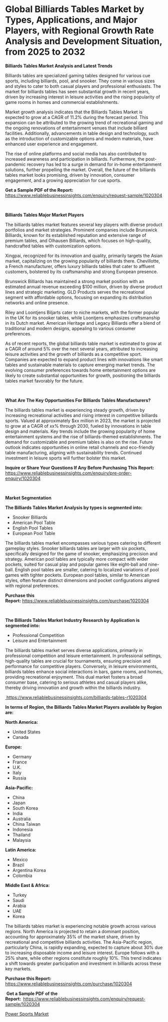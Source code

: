 <p><h1>Global Billiards Tables Market by Types, Applications, and Major Players, with Regional Growth Rate Analysis and Development Situation, from 2025 to 2032</h1></p><p><strong>Billiards Tables Market Analysis and Latest Trends</strong></p>
<p><p>Billiards tables are specialized gaming tables designed for various cue sports, including billiards, pool, and snooker. They come in various sizes and styles to cater to both casual players and professional enthusiasts. The market for billiards tables has seen substantial growth in recent years, driven by increasing interest in leisure activities and the rising popularity of game rooms in homes and commercial establishments.</p><p>Market growth analysis indicates that the Billiards Tables Market is expected to grow at a CAGR of 11.2% during the forecast period. This expansion can be attributed to the growing trend of recreational gaming and the ongoing renovations of entertainment venues that include billiard facilities. Additionally, advancements in table design and technology, such as the introduction of customizable options and modern materials, have enhanced user experience and engagement.</p><p>The rise of online platforms and social media has also contributed to increased awareness and participation in billiards. Furthermore, the post-pandemic recovery has led to a surge in demand for in-home entertainment solutions, further propelling the market. Overall, the future of the billiards tables market looks promising, driven by innovation, consumer engagement, and a growing appreciation for cue sports.</p></p>
<p><strong>Get a Sample PDF of the Report:&nbsp;</strong> <a href="https://www.reliablebusinessinsights.com/enquiry/request-sample/1020304?utm_campaign=2222&utm_medium=2&utm_source=Github&utm_content=ia&utm_term=08022025&utm_id=billiards-tables">https://www.reliablebusinessinsights.com/enquiry/request-sample/1020304</a></p>
<p>&nbsp;</p>
<p><strong>Billiards Tables Major Market Players</strong></p>
<p><p>The billiards tables market features several key players with diverse product portfolios and market strategies. Prominent companies include Brunswick Billiards, known for its established reputation and extensive range of premium tables, and Olhausen Billiards, which focuses on high-quality, handcrafted tables with customization options. </p><p>Xingpai, recognized for its innovation and quality, primarily targets the Asian market, capitalizing on the growing popularity of billiards there. Chevillotte, a French manufacturer, offers luxury billiards tables that cater to affluent customers, bolstered by its craftsmanship and strong European presence. </p><p>Brunswick Billiards has maintained a strong market position with an estimated annual revenue exceeding $100 million, driven by diverse product lines and strategic marketing. GLD Products serves the recreational segment with affordable options, focusing on expanding its distribution networks and online presence. </p><p>Riley and Loontjens Biljarts cater to niche markets, with the former popular in the UK for its snooker tables, while Loontjens emphasizes craftsmanship in its Dutch market. American Heritage and Legacy Billiards offer a blend of traditional and modern designs, appealing to various consumer preferences. </p><p>As of recent reports, the global billiards table market is estimated to grow at a CAGR of around 5% over the next several years, attributed to increasing leisure activities and the growth of billiards as a competitive sport. Companies are expected to expand product lines with innovations like smart tables and sustainable materials to capture emerging market trends. The evolving consumer preferences towards home entertainment options are likely to create substantial opportunities for growth, positioning the billiards tables market favorably for the future.</p></p>
<p>&nbsp;</p>
<p><strong>What Are The Key Opportunities For Billiards Tables Manufacturers?</strong></p>
<p><p>The billiards tables market is experiencing steady growth, driven by increasing recreational activities and rising interest in competitive billiards sports. Valued at approximately $xx million in 2023, the market is projected to grow at a CAGR of xx% through 2030, fueled by innovations in table design and materials. Key trends include the growing popularity of home entertainment systems and the rise of billiards-themed establishments. The demand for customizable and premium tables is also on the rise. Future outlook indicates opportunities in online retail channels and eco-friendly table manufacturing, aligning with sustainability trends. Continued investment in leisure sports will further bolster this market.</p></p>
<p><strong>Inquire or Share Your Questions If Any Before Purchasing This Report:</strong> <a href="https://www.reliablebusinessinsights.com/enquiry/pre-order-enquiry/1020304?utm_campaign=2222&utm_medium=2&utm_source=Github&utm_content=ia&utm_term=08022025&utm_id=billiards-tables">https://www.reliablebusinessinsights.com/enquiry/pre-order-enquiry/1020304</a></p>
<p>&nbsp;</p>
<p><strong>Market Segmentation</strong></p>
<p><strong>The Billiards Tables Market Analysis by types is segmented into:</strong></p>
<p><ul><li>Snooker Billiards</li><li>American Pool Table</li><li>English Pool Tables</li><li>European Pool Table</li></ul></p>
<p><p>The billiards tables market encompasses various types catering to different gameplay styles. Snooker billiards tables are larger with six pockets, specifically designed for the game of snooker, emphasizing precision and strategy. American pool tables are typically more compact with wider pockets, suited for casual play and popular games like eight-ball and nine-ball. English pool tables are smaller, catering to localized variations of pool games with tighter pockets. European pool tables, similar to American styles, often feature distinct dimensions and pocket configurations aligned with regional preferences.</p></p>
<p><strong>Purchase this Report:&nbsp;</strong><a href="https://www.reliablebusinessinsights.com/purchase/1020304?utm_campaign=2222&utm_medium=2&utm_source=Github&utm_content=ia&utm_term=08022025&utm_id=billiards-tables">https://www.reliablebusinessinsights.com/purchase/1020304</a></p>
<p>&nbsp;</p>
<p><strong>The Billiards Tables Market Industry Research by Application is segmented into:</strong></p>
<p><ul><li>Professional Competition</li><li>Leisure and Entertainment</li></ul></p>
<p><p>The billiards tables market serves diverse applications, primarily in professional competition and leisure entertainment. In professional settings, high-quality tables are crucial for tournaments, ensuring precision and performance for competitive players. Conversely, in leisure environments, billiards tables enhance social interactions in bars, game rooms, and homes, providing recreational enjoyment. This dual market fosters a broad consumer base, catering to serious athletes and casual players alike, thereby driving innovation and growth within the billiards industry.</p></p>
<p><a href="https://www.reliablebusinessinsights.com/billiards-tables-r1020304?utm_campaign=2222&utm_medium=2&utm_source=Github&utm_content=ia&utm_term=08022025&utm_id=billiards-tables">&nbsp;https://www.reliablebusinessinsights.com/billiards-tables-r1020304</a></p>
<p><strong>In terms of Region, the Billiards Tables Market Players available by Region are:</strong></p>
<p>
    <p> <strong> North America: </strong>
        <ul>
            <li>United States</li>
            <li>Canada</li>
        </ul>
        </p> 
    <p> <strong> Europe: </strong>
        <ul>
            <li>Germany</li>
            <li>France</li>
            <li>U.K.</li>
            <li>Italy</li>
            <li>Russia</li>
        </ul>
        </p> 
    <p> <strong> Asia-Pacific: </strong>
        <ul>
            <li>China</li>
            <li>Japan</li>
            <li>South Korea</li>
            <li>India</li>
            <li>Australia</li>
            <li>China Taiwan</li>
            <li>Indonesia</li>
            <li>Thailand</li>
            <li>Malaysia</li>
        </ul>
        </p> 
    <p> <strong> Latin America: </strong>
        <ul>
            <li>Mexico</li>
            <li>Brazil</li>
            <li>Argentina Korea</li>
            <li>Colombia</li>
        </ul>
        </p> 
    <p> <strong> Middle East & Africa: </strong>
        <ul>
            <li>Turkey</li>
            <li>Saudi</li>
            <li>Arabia</li>
            <li>UAE</li>
            <li>Korea</li>
        </ul>
    </p>
    </p>
<p><p>The billiards tables market is experiencing notable growth across various regions. North America is projected to retain a dominant position, accounting for approximately 35% of the market share, driven by recreational and competitive billiards activities. The Asia-Pacific region, particularly China, is rapidly expanding, expected to capture about 30% due to increasing disposable income and leisure interest. Europe follows with a 25% share, while other regions constitute roughly 10%. This trend indicates a shift towards greater participation and investment in billiards across these key markets.</p></p>
<p><strong>Purchase this Report: </strong><a href="https://www.reliablebusinessinsights.com/purchase/1020304?utm_campaign=2222&utm_medium=2&utm_source=Github&utm_content=ia&utm_term=08022025&utm_id=billiards-tables">https://www.reliablebusinessinsights.com/purchase/1020304</a></p>
<p>&nbsp;<strong>Get a Sample PDF of the Report:&nbsp;&nbsp;</strong><a href="https://www.reliablebusinessinsights.com/enquiry/request-sample/1020304?utm_campaign=2222&utm_medium=2&utm_source=Github&utm_content=ia&utm_term=08022025&utm_id=billiards-tables">https://www.reliablebusinessinsights.com/enquiry/request-sample/1020304</a></p>
<p><strong></strong></p>
<p><p><a href="https://github.com/rileymgdorcas/Market-Research-Report-List-1/blob/main/power-sports-market.md?utm_campaign=2222&utm_medium=2&utm_source=Github&utm_content=ia&utm_term=08022025&utm_id=billiards-tables">Power Sports Market</a></p></p>